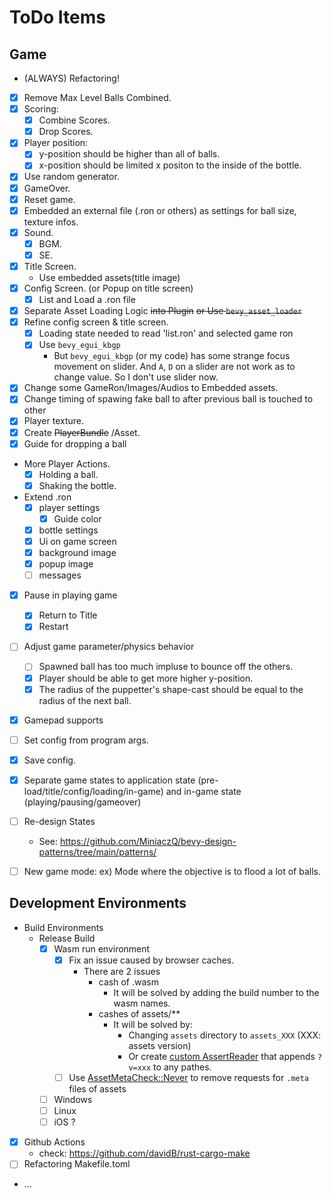 # ToDo Items

## Game

- (ALWAYS) Refactoring!
- [x] Remove Max Level Balls Combined.
- [x] Scoring:
  - [x] Combine Scores.
  - [x] Drop Scores.
- [x] Player position:
  - [x] y-position should be higher than all of balls.
  - [x] x-position should be limited x positon to the inside of the bottle.
- [x] Use random generator.
- [x] GameOver.
- [x] Reset game.
- [x] Embedded an external file (.ron or others) as settings
  for ball size, texture infos.
- [x] Sound.
  - [x] BGM.
  - [x] SE.
- [x] Title Screen.
  - Use embedded assets(title image)
- [x] Config Screen. (or Popup on title screen)
  - [x] List and Load a .ron file
- [x] Separate Asset Loading Logic ~~into Plugin~~ ~~or Use `bevy_asset_loader`~~
- [x] Refine config screen & title screen.
  - [x] Loading state needed to read 'list.ron' and selected game ron
  - [x] Use `bevy_egui_kbgp`
    - But `bevy_egui_kbgp` (or my code) has some strange focus movement on slider.
      And `A`, `D` on a slider are not work as to change value.
      So I don't use slider now.
- [x] Change some GameRon/Images/Audios to Embedded assets.
- [x] Change timing of spawing fake ball to after previous ball is touched to other
- [x] Player texture.
- [x] Create ~~PlayerBundle~~ /Asset.
- [x] Guide for dropping a ball
- More Player Actions.
  - [x] Holding a ball.
  - [x] Shaking the bottle.
- Extend .ron
  - [x] player settings
    - [x] Guide color
  - [x] bottle settings
  - [x] Ui on game screen
  - [x] background image
  - [x] popup image
  - [ ] messages
- [x] Pause in playing game
  - [x] Return to Title
  - [x] Restart
- [ ] Adjust game parameter/physics behavior
  - [ ] Spawned ball has too much impluse to bounce off the others.
  - [x] Player should be able to get more higher y-position.
  - [x] The radius of the puppetter's shape-cast should be equal to the radius of the next ball.
- [x] Gamepad supports
- [ ] Set config from program args.
- [x] Save config.
- [x] Separate game states to 
      application state (pre-load/title/config/loading/in-game) and
      in-game state (playing/pausing/gameover)
- [ ] Re-design States
  - See: https://github.com/MiniaczQ/bevy-design-patterns/tree/main/patterns/
- [ ] New game mode: ex) Mode where the objective is to flood a lot of balls.



## Development Environments

- Build Environments
  - Release Build
    - [x] Wasm run environment
      - [x] Fix an issue caused by browser caches.
         - There are 2 issues
           - cash of .wasm
             - It will be solved by adding the build number to the wasm names.
           - cashes of assets/**
             - It will be solved by:
               - Changing `assets` directory to `assets_XXX` (XXX: assets version)
               - Or create [custom AssertReader](https://bevyengine.org/examples/Assets/custom-asset-reader/) that appends `?v=xxx` to any pathes.
      - [ ] Use [AssetMetaCheck::Never](https://github.com/bevyengine/bevy/pull/10623) to remove requests for `.meta` files of assets
    - [ ] Windows
    - [ ] Linux
    - [ ] iOS ?
- [x] Github Actions
  - check: https://github.com/davidB/rust-cargo-make
- [ ] Refactoring Makefile.toml
- ...

